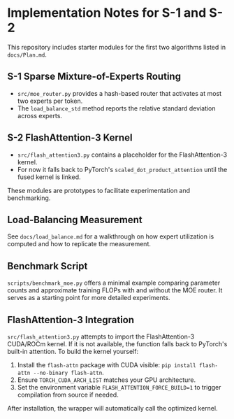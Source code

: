 # Implementation Notes for S-1 and S-2

This repository includes starter modules for the first two algorithms listed in `docs/Plan.md`.

## S-1 Sparse Mixture-of-Experts Routing

- `src/moe_router.py` provides a hash-based router that activates at most two experts per token.
- The `load_balance_std` method reports the relative standard deviation across experts.

## S-2 FlashAttention-3 Kernel

- `src/flash_attention3.py` contains a placeholder for the FlashAttention-3 kernel.
- For now it falls back to PyTorch's `scaled_dot_product_attention` until the fused kernel is linked.

These modules are prototypes to facilitate experimentation and benchmarking.

## Load-Balancing Measurement

See `docs/load_balance.md` for a walkthrough on how expert utilization is computed and how to replicate the measurement.

## Benchmark Script

`scripts/benchmark_moe.py` offers a minimal example
 comparing parameter counts and approximate training FLOPs with and without the MOE router.
It serves as a starting point for more detailed experiments.

## FlashAttention-3 Integration

`src/flash_attention3.py` attempts to import the FlashAttention-3 CUDA/ROCm kernel.
If it is not available, the function falls back to PyTorch's built-in attention.
To build the kernel yourself:

1. Install the `flash-attn` package with CUDA visible: `pip install flash-attn --no-binary flash-attn`.
2. Ensure `TORCH_CUDA_ARCH_LIST` matches your GPU architecture.
3. Set the environment variable `FLASH_ATTENTION_FORCE_BUILD=1` to trigger compilation from source if needed.

After installation, the wrapper will automatically call the optimized kernel.
